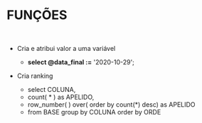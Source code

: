 # **FUNÇÕES**

<br>

- Cria e atribui valor a uma variável

    - **select @data_final :=** '2020-10-29'; 


- Cria ranking

    - select COLUNA, 
    - count( * ) as APELIDO, 
    - row_number( ) over( order by count(*) desc) as APELIDO 
    - from BASE group by COLUNA order by ORDE